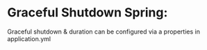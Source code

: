 # Graceful Shutdown Spring:

Graceful shutdown & duration can be configured via a properties in application.yml
